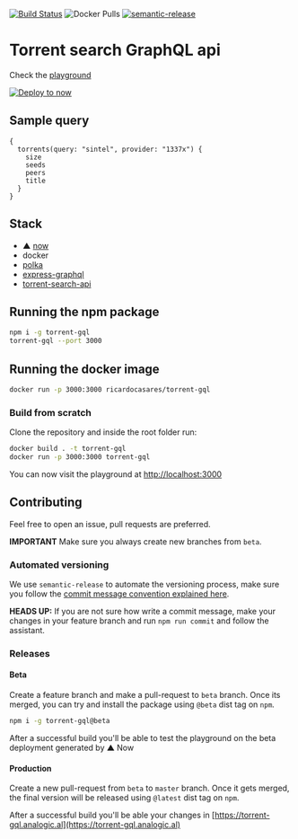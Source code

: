 [![Build Status](https://travis-ci.com/ricardocasares/torrent-gql.svg?branch=master)](https://travis-ci.com/ricardocasares/torrent-gql)
![Docker Pulls](https://img.shields.io/docker/pulls/ricardocasares/torrent-gql.svg)
[![semantic-release](https://img.shields.io/badge/%20%20%F0%9F%93%A6%F0%9F%9A%80-semantic--release-e10079.svg)](https://github.com/semantic-release/semantic-release)

# Torrent search GraphQL api

Check the [playground](https://torrent-gql.analogic.al)

[![Deploy to now](https://deploy.now.sh/static/button.svg)](https://deploy.now.sh/?repo=https://github.com/ricardocasares/torrent-gql)

## Sample query

```gql
{
  torrents(query: "sintel", provider: "1337x") {
    size
    seeds
    peers
    title
  }
}
```

## Stack

- ▲ [now](https://now.sh)
- docker
- [polka](https://github.com/lukeed/polka)
- [express-graphql](https://github.com/graphql/express-graphql)
- [torrent-search-api](https://github.com/JimmyLaurent/torrent-search-api)

## Running the npm package

```bash
npm i -g torrent-gql
torrent-gql --port 3000
```

## Running the docker image

```bash
docker run -p 3000:3000 ricardocasares/torrent-gql
```

### Build from scratch

Clone the repository and inside the root folder run:

```bash
docker build . -t torrent-gql
docker run -p 3000:3000 torrent-gql
```

You can now visit the playground at [http://localhost:3000](http://localhost:3000)

## Contributing

Feel free to open an issue, pull requests are preferred.

**IMPORTANT** Make sure you always create new branches from `beta`.

### Automated versioning

We use `semantic-release` to automate the versioning process, make sure you follow the [commit message convention explained here](https://github.com/semantic-release/semantic-release#commit-message-format).

**HEADS UP:** If you are not sure how write a commit message, make your changes in your feature branch and run `npm run commit` and follow the assistant.

### Releases

#### Beta

Create a feature branch and make a pull-request to `beta` branch.
Once its merged, you can try and install the package using `@beta` dist tag on `npm`.

```bash
npm i -g torrent-gql@beta
```

After a successful build you'll be able to test the playground on the beta deployment generated by ▲ Now

#### Production

Create a new pull-request from `beta` to `master` branch.
Once it gets merged, the final version will be released using `@latest` dist tag on `npm`.

After a successful build you'll be able your changes in [https://torrent-gql.analogic.al](https://torrent-gql.analogic.al)
